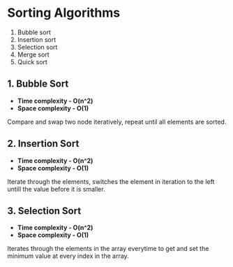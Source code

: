 # Sorting Algorithms

1. Bubble sort
2. Insertion sort
3. Selection sort
4. Merge sort
5. Quick sort

## 1. Bubble Sort

- **Time complexity - O(n^2)**
- **Space complexity - O(1)**

Compare and swap two node iteratively, repeat until all elements are sorted.

## 2. Insertion Sort

- **Time complexity - O(n^2)**
- **Space complexity - O(1)**

Iterate through the elements, switches the element in iteration to the left untill the value before it is smaller.

## 3. Selection Sort

- **Time complexity - O(n^2)**
- **Space complexity - O(1)**

Iterates through the elements in the array everytime to get and set the minimum value at every index in the array.
